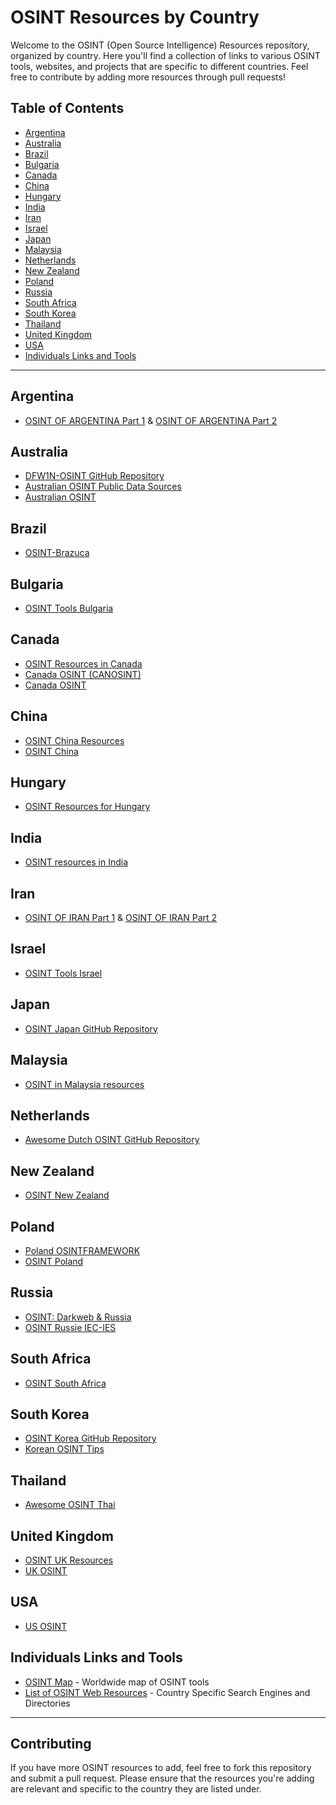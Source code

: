 # OSINT Resources by Country

Welcome to the OSINT (Open Source Intelligence) Resources repository, organized by country. Here you'll find a collection of links to various OSINT tools, websites, and projects that are specific to different countries. Feel free to contribute by adding more resources through pull requests!

## Table of Contents

- [Argentina](#argentina)
- [Australia](#australia)
- [Brazil](#brazil)
- [Bulgaria](#bulgaria)
- [Canada](#canada)
- [China](#china)
- [Hungary](#hungary)
- [India](#india)
- [Iran](#iran)
- [Israel](#israel)
- [Japan](#japan)
- [Malaysia](#malaysia)
- [Netherlands](#netherlands)
- [New Zealand](#new-zealand)
- [Poland](#poland)
- [Russia](#russia)
- [South Africa](#south-africa)
- [South Korea](#south-korea)
- [Thailand](#thailand)
- [United Kingdom](#united-kingdom)
- [USA](#usa)
- [Individuals Links and Tools](#individuals-links-and-tools)

---

## Argentina

- [OSINT OF ARGENTINA Part 1](https://web.archive.org/web/20231224134904/https://t.me/OsintLosena/565) & [OSINT OF ARGENTINA Part 2](https://web.archive.org/web/20231224135235/https://t.me/OsintLosena/566)

## Australia
- [DFW1N-OSINT GitHub Repository](https://github.com/DFW1N/DFW1N-OSINT)
- [Australian OSINT Public Data Sources](https://osint.fans/australia-osint-data-sources)
- [Australian OSINT](https://start.me/p/L10kJ6/australian-osint)

## Brazil
- [OSINT-Brazuca](https://github.com/osintbrazuca/osint-brazuca)

## Bulgaria
- [OSINT Tools Bulgaria](https://github.com/LinaYorda/OSINT-Tools-Bulgaria)

## Canada
- [OSINT Resources in Canada](https://start.me/p/aLe0vp/osint-resources-in-canada)
- [Canada OSINT (CANOSINT)](https://start.me/p/9E5BLR/canosint)
- [Canada OSINT](https://start.me/p/6rOJQp/canada-osint)
  
## China
- [OSINT China Resources](https://start.me/p/GE7JQb/osint)
- [OSINT China](https://start.me/p/7kLY9R/osint-chine)

## Hungary
- [OSINT Resources for Hungary](https://start.me/p/kxGLzd/hun-osint)

## India 

- [OSINT resources in India](https://start.me/p/vjR5wL/osint-resources-in-india)

## Iran

- [OSINT OF IRAN Part 1](https://web.archive.org/web/20231224135808/https://t.me/OsintLosena/568) & [OSINT OF IRAN Part 2](https://web.archive.org/web/20231224135949/https://t.me/OsintLosena/569)

## Israel
- [OSINT Tools Israel](https://github.com/ranlo/OSINT-Tools-Israel)

## Japan
- [OSINT Japan GitHub Repository](https://github.com/Coordinate-Cat/OSINT-JAPAN)

## Malaysia
- [OSINT in Malaysia resources](https://start.me/p/KMqwBB/osint-in-malaysia-resources)

## Netherlands
- [Awesome Dutch OSINT GitHub Repository](https://github.com/wvanderp/awesome-dutch-osint)

## New Zealand
- [OSINT New Zealand](https://www.osint.nz/)

## Poland 
- [Poland OSINTFRAMEWORK](https://osintframework.pl/)
- [OSINT Poland](https://github.com/9wind/OSINT-Poland)

## Russia
- [OSINT: Darkweb & Russia](https://start.me/p/kx5qL5/osint-darkweb-russia)
- [OSINT Russie IEC-IES](https://start.me/p/0PeKwy/osint-russie-iec-ies)

## South Africa
- [OSINT South Africa](https://start.me/p/KMAbkB/osint-south-africa)

## South Korea
- [OSINT Korea GitHub Repository](https://github.com/SwanLeeSec/rokinttool)
- [Korean OSINT Tips](https://osintstan.medium.com/top-five-korean-osint-tips-b578e2dec010)

## Thailand
- [Awesome OSINT Thai](https://github.com/wasdee/awesome-osint-thai)

## United Kingdom
- [OSINT UK Resources](https://start.me/p/gyq0Rz/united-kingdom)
- [UK OSINT](https://www.uk-osint.net/)

## USA
- [US OSINT](https://start.me/p/GEQXv7/osint-us)

## Individuals Links and Tools
- [OSINT Map](https://cipher387.github.io/osintmap/) - Worldwide map of OSINT tools
- [List of OSINT Web Resources](https://github.com/OhShINT/ohshint.gitbook.io/blob/main/Lists_of_OSINT_Web_Resources/1-Complete-List-of-OSINT-Web-Resources.md#country-specific-search-engines-and-directories) - Country Specific Search Engines and Directories

---

## Contributing
If you have more OSINT resources to add, feel free to fork this repository and submit a pull request. Please ensure that the resources you're adding are relevant and specific to the country they are listed under.
